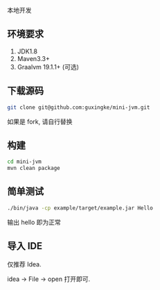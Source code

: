本地开发

## 环境要求
1. JDK1.8
2. Maven3.3+
3. Graalvm 19.1.1+ (可选)

## 下载源码
```bash
git clone git@github.com:guxingke/mini-jvm.git
```
如果是 fork, 请自行替换

## 构建
```bash
cd mini-jvm
mvn clean package
```

## 简单测试
```bash
./bin/java -cp example/target/example.jar Hello
```
输出 hello 即为正常

## 导入 IDE
仅推荐 Idea. 

idea -> File -> open 打开即可. 


